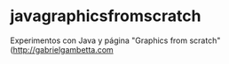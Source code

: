 # javagraphicsfromscratch
Experimentos con Java y página "Graphics from scratch" (http://gabrielgambetta.com
